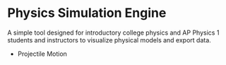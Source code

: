 # Physics Simulation Engine
A simple tool designed for introductory college physics and AP Physics 1 students 
and instructors to visualize physical models and export data.  
* Projectile Motion
